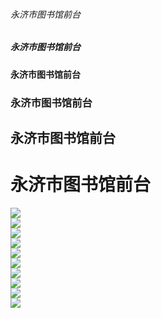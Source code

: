 ###### 永济市图书馆前台
##### 永济市图书馆前台
#### 永济市图书馆前台
### 永济市图书馆前台
## 永济市图书馆前台
# 永济市图书馆前台
![](https://wx4.sinaimg.cn/mw690/005SohBoly1g0s5sinjmuj31hc0te0t1.jpg)
<br/>
![](https://wx4.sinaimg.cn/mw690/005SohBoly1g0s5sis6r7j31hc0tewep.jpg)
<br/>
![](https://wx4.sinaimg.cn/mw690/005SohBoly1g0s5sjm2dzj31hc0te0w9.jpg)
<br/>
![](https://wx2.sinaimg.cn/mw690/005SohBoly1g0s5sit1z0j31hc0tedhc.jpg)
<br/>
![](https://wx1.sinaimg.cn/mw690/005SohBoly1g0s5sinwchj31hc0teq3d.jpg)
<br/>
![](https://wx2.sinaimg.cn/mw690/005SohBoly1g0s5s5esamj31hc0teq4o.jpg)
<br/>
![](https://wx1.sinaimg.cn/mw690/005SohBoly1g0s5s5kgmxj31hc0tedkm.jpg)
<br/>
![](https://wx1.sinaimg.cn/mw690/005SohBoly1g0s5s5kgmxj31hc0tedkm.jpg)
<br/>
![](https://wx1.sinaimg.cn/mw690/005SohBoly1g0s5rm3y7pj31hc0teq6n.jpg)
<br/>
![](https://wx4.sinaimg.cn/mw690/005SohBoly1g0s5rm2181j31hc0tegnl.jpg)
